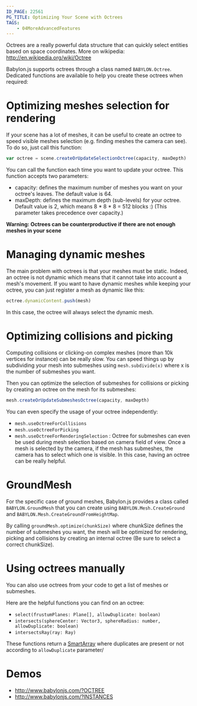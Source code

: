 ```yaml
---
ID_PAGE: 22561
PG_TITLE: Optimizing Your Scene with Octrees
TAGS:
    - 04MoreAdvancedFeatures
---
```

Octrees are a really powerful data structure that can quickly select entities based on space coordinates.
More on wikipedia: http://en.wikipedia.org/wiki/Octree

Babylon.js supports octrees through a class named ```BABYLON.Octree```. Dedicated functions are available to help you create these octrees when required:

# Optimizing meshes selection for rendering
If your scene has a lot of meshes, it can be useful to create an octree to speed visible meshes selection (e.g. finding meshes the camera can see). To do so, just call this function:

```javascript
var octree = scene.createOrUpdateSelectionOctree(capacity, maxDepth)
```

You can call the function each time you want to update your octree. This function accepts two parameters:

* capacity: defines the maximum number of meshes you want on your octree's leaves. The default value is 64.
* maxDepth: defines the maximum depth (sub-levels) for your octree. Default value is 2, which means 8 * 8 * 8 = 512 blocks :) (This parameter takes precedence over capacity.)

**Warning: Octrees can be counterproductive if there are not enough meshes in your scene**

# Managing dynamic meshes
The main problem with octrees is that your meshes must be static. Indeed, an octree is not dynamic which means that it cannot take into account a mesh's movement.
If you want to have dynamic meshes while keeping your octree, you can just register a mesh as dynamic like this:

```javascript
octree.dynamicContent.push(mesh)
```

In this case, the octree will always select the dynamic mesh.

# Optimizing collisions and picking
Computing collisions or clicking-on complex meshes (more than 10k vertices for instance) can be really slow. You can speed things up by subdividing your mesh into submeshes using ```mesh.subdivide(x)``` where x is the number of submeshes you want.

Then you can optimize the selection of submeshes for collisions or picking by creating an octree on the mesh for its submeshes:

```javascript
mesh.createOrUpdateSubmeshesOctree(capacity, maxDepth)
```

You can even specify the usage of your octree independently:

* ```mesh.useOctreeForCollisions```
* ```mesh.useOctreeForPicking```
* ```mesh.useOctreeForRenderingSelection``` : Octree for submeshes can even be used during mesh selection based on camera field of view. Once a mesh is selected by the camera, if the mesh has submeshes, the camera has to select which one is visible. In this case, having an octree can be really helpful.

# GroundMesh
For the specific case of ground meshes, Babylon.js provides a class called ```BABYLON.GroundMesh``` that you can create using ```BABYLON.Mesh.CreateGround``` and ```BABYLON.Mesh.CreateGroundFromHeightMap```.

By calling ```groundMesh.optimize(chunkSize)``` where chunkSize defines the number of submeshes you want, the mesh will be optimized for rendering, picking and collisions by creating an internal octree (Be sure to select a correct chunkSize).

# Using octrees manually
You can also use octrees from your code to get a list of meshes or submeshes.

Here are the helpful functions you can find on an octree:

* ```select(frustumPlanes: Plane[], allowDuplicate: boolean)```
* ```intersects(sphereCenter: Vector3, sphereRadius: number, allowDuplicate: boolean)```
* ```intersectsRay(ray: Ray)```

These functions return a [SmartArray](https://github.com/BabylonJS/Babylon.js/blob/master/Babylon/Tools/babylon.smartArray.ts) where duplicates are present or not according to ```allowDuplicate``` parameter/

# Demos
* http://www.babylonjs.com/?OCTREE
* http://www.babylonjs.com/?INSTANCES
